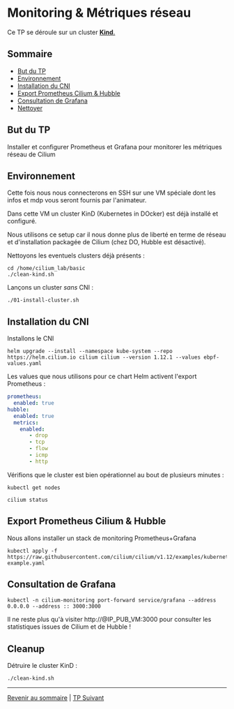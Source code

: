 # Monitoring & Métriques réseau

Ce TP se déroule sur un cluster <ins>**Kind**<ins>.  

## Sommaire
  * [But du TP](#but-du-tp)
  * [Environnement](#environnement)
  * [Installation du CNI](#installation-du-cni)
  * [Export Prometheus Cilium & Hubble](#export-prometheus-cilium--hubble)
  * [Consultation de Grafana](#consultation-de-grafana)
  * [Nettoyer](#nettoyer)

## But du TP
Installer et configurer Prometheus et Grafana pour monitorer les métriques réseau de Cilium


## Environnement
Cette fois nous nous connecterons en SSH sur une VM spéciale dont les infos et mdp vous seront fournis par l'animateur.

Dans cette VM un cluster KinD (Kubernetes in DOcker) est déjà installé et configuré.

Nous utilisons ce setup car il nous donne plus de liberté en terme de réseau et d'installation packagée de Cilium (chez DO, Hubble est désactivé).

Nettoyons les eventuels clusters déjà présents :
```shell
cd /home/cilium_lab/basic
./clean-kind.sh 
```

Lançons un cluster *sans* CNI :
```shell
./01-install-cluster.sh
```


## Installation du CNI

Installons le CNI
```shell
helm upgrade --install --namespace kube-system --repo https://helm.cilium.io cilium cilium --version 1.12.1 --values ebpf-values.yaml
```
Les values que nous utilisons pour ce chart Helm activent l'export Prometheus :
```yaml
prometheus:
  enabled: true
hubble:
  enabled: true
  metrics:
    enabled:
       - drop
       - tcp
       - flow
       - icmp
       - http
```

Vérifions que le cluster est bien opérationnel au bout de plusieurs minutes :
```shell
kubectl get nodes
```
```shell
cilium status
```

## Export Prometheus Cilium & Hubble

Nous allons installer un stack de monitoring Prometheus+Grafana

```shell
kubectl apply -f https://raw.githubusercontent.com/cilium/cilium/v1.12/examples/kubernetes/addons/prometheus/monitoring-example.yaml
```

## Consultation de Grafana

```shell
kubectl -n cilium-monitoring port-forward service/grafana --address 0.0.0.0 --address :: 3000:3000
```

Il ne reste plus qu'à visiter http://@IP_PUB_VM:3000 pour consulter les statistiques issues de Cilium et de Hubble !

## Cleanup

Détruire le cluster KinD :
```shell
./clean-kind.sh 
```

---
[Revenir au sommaire](../README.md) | [TP Suivant](./TP10.md)
